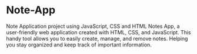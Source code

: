 # Note-App
Note Application project using JavaScript, CSS and HTML
Notes App, a user-friendly web application created with HTML, CSS, and JavaScript. 
This handy tool allows you to easily create, manage, and remove notes.
Helping you stay organized and keep track of important information.
